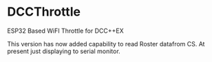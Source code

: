 # DCCThrottle
ESP32 Based WiFI Throttle for DCC++EX

This version has now added capability to read Roster datafrom CS.  At present just displaying to serial monitor.

